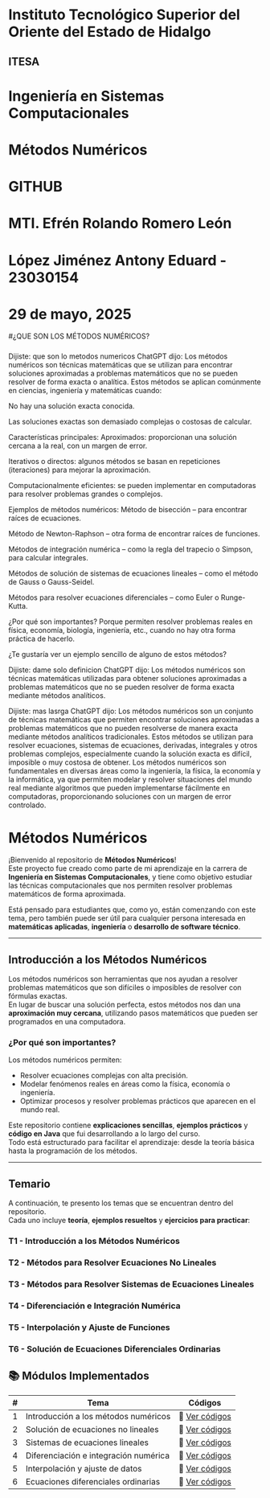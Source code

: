 # Instituto Tecnológico Superior del Oriente del Estado de Hidalgo 
## ITESA
# Ingeniería en Sistemas Computacionales
# Métodos Numéricos
# GITHUB
# MTI. Efrén Rolando Romero León
# López Jiménez Antony Eduard - 23030154
# 29 de mayo, 2025

#¿QUE SON LOS MÉTODOS NUMÉRICOS?
###
Dijiste:
que son lo metodos numericos
ChatGPT dijo:
Los métodos numéricos son técnicas matemáticas que se utilizan para encontrar soluciones aproximadas a problemas matemáticos que no se pueden resolver de forma exacta o analítica. Estos métodos se aplican comúnmente en ciencias, ingeniería y matemáticas cuando:

No hay una solución exacta conocida.

Las soluciones exactas son demasiado complejas o costosas de calcular.

Características principales:
Aproximados: proporcionan una solución cercana a la real, con un margen de error.

Iterativos o directos: algunos métodos se basan en repeticiones (iteraciones) para mejorar la aproximación.

Computacionalmente eficientes: se pueden implementar en computadoras para resolver problemas grandes o complejos.

Ejemplos de métodos numéricos:
Método de bisección – para encontrar raíces de ecuaciones.

Método de Newton-Raphson – otra forma de encontrar raíces de funciones.

Métodos de integración numérica – como la regla del trapecio o Simpson, para calcular integrales.

Métodos de solución de sistemas de ecuaciones lineales – como el método de Gauss o Gauss-Seidel.

Métodos para resolver ecuaciones diferenciales – como Euler o Runge-Kutta.

¿Por qué son importantes?
Porque permiten resolver problemas reales en física, economía, biología, ingeniería, etc., cuando no hay otra forma práctica de hacerlo.

¿Te gustaría ver un ejemplo sencillo de alguno de estos métodos?

Dijiste:
dame solo definicion
ChatGPT dijo:
Los métodos numéricos son técnicas matemáticas utilizadas para obtener soluciones aproximadas a problemas matemáticos que no se pueden resolver de forma exacta mediante métodos analíticos.

Dijiste:
mas lasrga
ChatGPT dijo:
Los métodos numéricos son un conjunto de técnicas matemáticas que permiten encontrar soluciones aproximadas a problemas matemáticos que no pueden resolverse de manera exacta mediante métodos analíticos tradicionales. Estos métodos se utilizan para resolver ecuaciones, sistemas de ecuaciones, derivadas, integrales y otros problemas complejos, especialmente cuando la solución exacta es difícil, imposible o muy costosa de obtener. Los métodos numéricos son fundamentales en diversas áreas como la ingeniería, la física, la economía y la informática, ya que permiten modelar y resolver situaciones del mundo real mediante algoritmos que pueden implementarse fácilmente en computadoras, proporcionando soluciones con un margen de error controlado.
#  Métodos Numéricos

¡Bienvenido al repositorio de **Métodos Numéricos**!  
Este proyecto fue creado como parte de mi aprendizaje en la carrera de **Ingeniería en Sistemas Computacionales**, y tiene como objetivo estudiar las técnicas computacionales que nos permiten resolver problemas matemáticos de forma aproximada.

Está pensado para estudiantes que, como yo, están comenzando con este tema, pero también puede ser útil para cualquier persona interesada en **matemáticas aplicadas**, **ingeniería** o **desarrollo de software técnico**.

---

##  Introducción a los Métodos Numéricos

Los métodos numéricos son herramientas que nos ayudan a resolver problemas matemáticos que son difíciles o imposibles de resolver con fórmulas exactas.  
En lugar de buscar una solución perfecta, estos métodos nos dan una **aproximación muy cercana**, utilizando pasos matemáticos que pueden ser programados en una computadora.

###  ¿Por qué son importantes?

Los métodos numéricos permiten:

-  Resolver ecuaciones complejas con alta precisión.  
-  Modelar fenómenos reales en áreas como la física, economía o ingeniería.  
-  Optimizar procesos y resolver problemas prácticos que aparecen en el mundo real.

Este repositorio contiene **explicaciones sencillas**, **ejemplos prácticos** y **código en Java** que fui desarrollando a lo largo del curso.  
Todo está estructurado para facilitar el aprendizaje: desde la teoría básica hasta la programación de los métodos.

---

## Temario

A continuación, te presento los temas que se encuentran dentro del repositorio.  
Cada uno incluye **teoría**, **ejemplos resueltos** y **ejercicios para practicar**:

### T1 - Introducción a los Métodos Numéricos  
### T2 - Métodos para Resolver Ecuaciones No Lineales  
### T3 - Métodos para Resolver Sistemas de Ecuaciones Lineales  
### T4 - Diferenciación e Integración Numérica  
### T5 - Interpolación y Ajuste de Funciones  
### T6 - Solución de Ecuaciones Diferenciales Ordinarias

## 📚 Módulos Implementados

| # | Tema                                          | Códigos                                                                 |
|---|-----------------------------------------------|-------------------------------------------------------------------------|
| 1 | Introducción a los métodos numéricos          | 📁 [Ver códigos](https://github.com/ANTONY2812/M-todos-Num-ricos/tree/master/Tema%201) |
| 2 | Solución de ecuaciones no lineales            | 📁 [Ver códigos](https://github.com/ANTONY2812/M-todos-Num-ricos/tree/master/Tema%202) |
| 3 | Sistemas de ecuaciones lineales               | 📁 [Ver códigos](https://github.com/ANTONY2812/M-todos-Num-ricos/tree/master/Tema%203) |
| 4 | Diferenciación e integración numérica         | 📁 [Ver códigos](https://github.com/ANTONY2812/M-todos-Num-ricos/tree/master/Tema%204) |
| 5 | Interpolación y ajuste de datos               | 📁 [Ver códigos](https://github.com/ANTONY2812/M-todos-Num-ricos/tree/master/Tema%205) |
| 6 | Ecuaciones diferenciales ordinarias           | 📁 [Ver códigos](https://github.com/ANTONY2812/M-todos-Num-ricos/tree/master/Tema%206) |


